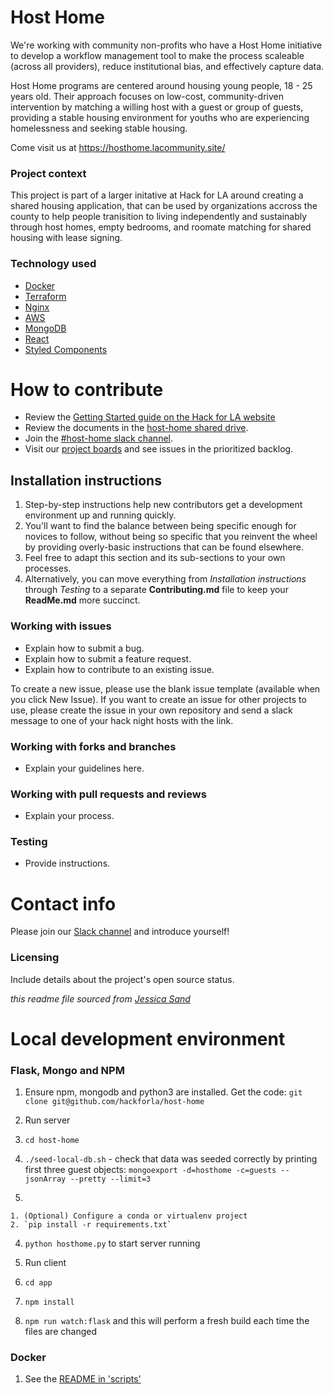 # Host Home

We're working with community non-profits who have a Host Home initiative to develop a workflow management tool to make the process scaleable (across all providers), reduce institutional bias, and effectively capture data.

Host Home programs are centered around housing young people, 18 - 25 years old. Their approach focuses on low-cost, community-driven intervention by matching a willing host with a guest or group of guests, providing a stable housing environment for youths who are experiencing homelessness and seeking stable housing.  

Come visit us at https://hosthome.lacommunity.site/

### Project context

This project is part of a larger initative at Hack for LA around creating a shared housing application, that can be used by organizations accross the county to help people tranisition to living independently and sustainably through host homes, empty bedrooms, and roomate matching for shared housing with lease signing.

### Technology used

- [Docker](https://docs.docker.com/)
- [Terraform](https://www.terraform.io/docs/index.html)
- [Nginx](https://nginx.org/en/docs/)
- [AWS](https://docs.aws.amazon.com/)
- [MongoDB](https://docs.mongodb.com/)
- [React](https://reactjs.org/docs/getting-started.html)
- [Styled Components](https://styled-components.com/docs)



# How to contribute

- Review the [Getting Started guide on the Hack for LA website](https://github.com/hackforla/getting-started)
- Review the documents in the [host-home shared drive](https://drive.google.com/drive/u/0/folders/1ahxiD9rIsBtx0yAPlPcPaGw8zGrfHHm9).
- Join the [#host-home slack channel](https://hackforla.slack.com/archives/CRWUG7X0C).
- Visit our [project boards](https://github.com/hackforla/host-home-poc/projects) and see issues in the prioritized backlog.



## Installation instructions

1. Step-by-step instructions help new contributors get a development environment up and running quickly.
2. You'll want to find the balance between being specific enough for novices to follow, without being so specific that you reinvent the wheel by providing overly-basic instructions that can be found elsewhere.
3. Feel free to adapt this section and its sub-sections to your own processes.
4. Alternatively, you can move everything from *Installation instructions* through *Testing* to a separate **Contributing.md** file to keep your **ReadMe.md** more succinct.


### Working with issues

- Explain how to submit a bug.
- Explain how to submit a feature request.
- Explain how to contribute to an existing issue.

To create a new issue, please use the blank issue template (available when you click New Issue).  If you want to create an issue for other projects to use, please create the issue in your own repository and send a slack message to one of your hack night hosts with the link.


### Working with forks and branches

- Explain your guidelines here.


### Working with pull requests and reviews

- Explain your process.


### Testing

- Provide instructions.



# Contact info

Please join our [Slack channel](https://hackforla.slack.com/archives/CRWUG7X0C) and introduce yourself!


### Licensing

Include details about the project's open source status.

*this readme file sourced from [Jessica Sand](http://jessicasand.com/other-stuff/just-enough-docs/)*


# Local development environment

### Flask, Mongo and NPM

1. Ensure npm, mongodb and python3 are installed. Get the code:
`git clone git@github.com/hackforla/host-home`


2. Run server

  1. `cd host-home`

  2. `./seed-local-db.sh`
    - check that data was seeded correctly by printing first three guest objects: `mongoexport -d=hosthome -c=guests --jsonArray --pretty --limit=3`

  3. 
    1. (Optional) Configure a conda or virtualenv project
    2. `pip install -r requirements.txt`
  4. `python hosthome.py` to start server running

3. Run client

  1. `cd app`
  2. `npm install`
  3. `npm run watch:flask` and this will perform a fresh build each time the files are changed

### Docker

  1. See the [README in 'scripts'](./scripts/README.md)
